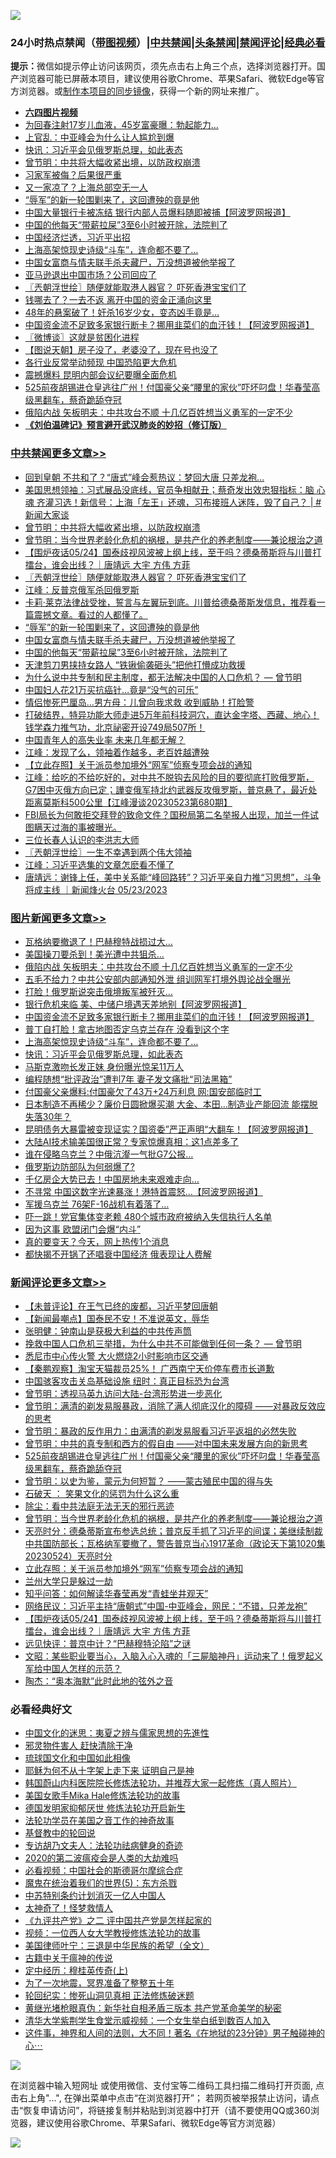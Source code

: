 ![](https://raw.githubusercontent.com/jsvpn/jsproxy/dev/64photo/fqnews-qr.jpg)

<div id="tt">
<h3>24小时热点禁闻（<a href="https://aaa.v2dns.tk/?QAjUl=BgRp5UNKRn&T5Vk=fPVH&Q59Ab=WxGE" target="_blank">带图视频</a>）|<a href="#%E4%B8%AD%E5%85%B1%E7%A6%81%E9%97%BB%E6%9B%B4%E5%A4%9A%E6%96%87%E7%AB%A0">中共禁闻</a>|<a href="#%E5%9B%BE%E7%89%87%E6%96%B0%E9%97%BB%E6%9B%B4%E5%A4%9A%E6%96%87%E7%AB%A0">头条禁闻</a>|<a href="#%E6%96%B0%E9%97%BB%E8%AF%84%E8%AE%BA%E6%9B%B4%E5%A4%9A%E6%96%87%E7%AB%A0">禁闻评论|<a href="#%E5%BF%85%E7%9C%8B%E7%BB%8F%E5%85%B8%E5%A5%BD%E6%96%87">经典必看</a></h3>
<div><b>提示：</b>微信如提示停止访问该网页，须先点击右上角三个点，选择浏览器打开。国产浏览器可能已屏蔽本项目，建议使用谷歌Chrome、苹果Safari、微软Edge等官方浏览器。或<a href="%E5%88%B6%E4%BD%9Cgit%E7%A6%81%E9%97%BB%E9%95%9C%E5%83%8F.md">制作本项目的同步镜像</a>，获得一个新的网址来推广。</div>
<ul>
<li><b><a href="http://d2.v2rss.gq/64.mp4" target="_blank">六四图片视频</a></b></li>
<li><a href="/cnnews/20230525/1888483.md">为回春注射17岁儿血液，45岁富豪曝：勃起能力…</a></li>
<li><a href="/comments/20230524/1888278.md">上官乱：中亚峰会为什么让人尴尬到爆</a></li>
<li><a href="/topimagenews/20230525/1888509.md">快讯：习近平会见俄罗斯总理，如此表态</a></li>
<li><a href="/cbnews/20230525/1888631.md">曾节明：中共将大幅收紧出境，以防政权崩溃</a></li>
<li><a href="/sohnews/20230525/1888444.md">习家军被侮？后果很严重</a></li>
<li><a href="/finance/20230525/1888550.md">又一家凉了？上海总部空无一人</a></li>
<li><a href="/cbnews/20230525/1888473.md">“辱军”的新一轮围剿来了，这回遭殃的竟是他</a></li>
<li><a href="/cnnews/20230525/1888604.md">中国大量银行卡被冻结 银行内部人员爆料随即被捕【阿波罗网报道】</a></li>
<li><a href="/cbnews/20230525/1888471.md">中国的他每天“带薪拉屎”3至6小时被开除，法院判了</a></li>
<li><a href="/finance/20230525/1888552.md">中国经济烂透，习近平出招</a></li>
<li><a href="/topimagenews/20230525/1888548.md">上海高架惊现史诗级“斗车”，连命都不要了…</a></li>
<li><a href="/cbnews/20230525/1888472.md">中国女富商与情夫联手杀夫藏尸，万没想道被他举报了</a></li>
<li><a href="/headline/20230525/1888451.md">亚马逊退出中国市场？公司回应了</a></li>
<li><a href="/cbnews/20230525/1888561.md">〖兲朝浮世绘〗随便就能取港人器官？ 吓死香港宝宝们了</a></li>
<li><a href="/cnnews/20230524/1888285.md">钱哪去了？一去不返 离开中国的资金正涌向这里</a></li>
<li><a href="/cnnews/20230525/1888481.md">48年的悬案破了！奸杀16岁少女，变态凶手竟是…</a></li>
<li><a href="/topimagenews/20230525/1888652.md">中国资金流不足致多家银行断卡？挪用韭菜们的血汗钱！【阿波罗网报道】</a></li>
<li><a href="/ssgc/20230525/1888611.md">〖微博谈〗这就是贫困化进程</a></li>
<li><a href="/baitai/20230525/1888684.md">【图说天朝】房子没了，老婆没了，现在号也没了</a></li>
<li><a href="/baitai/20230525/1888656.md">各行业反常举动频现 中国恐陷更大危机</a></li>
<li><a href="/baitai/20230524/1888344.md">震撼爆料 昆明内部会议纪要曝全面危机</a></li>
<li><a href="/comments/20230525/1888664.md">525前夜胡锡进仓皇逃往广州！付国豪父亲“腰里的家伙”吓坏叼盘！华春莹高级黑翻车，蔡奇跪舔夺冠</a></li>
<li><a href="/topimagenews/20230525/1888704.md">俄陷内战 矢板明夫：中共攻台不顺 十几亿百姓想当义勇军的一定不少</a></li>
<li><b><a href="/comments/20200207/1272816.md" target="_blank">《刘伯温碑记》预言避开武汉肺炎的妙招（修订版）</a></b></li>
</ul>
</div>

<div class="catlist">
<h3><a href="/cbnews/" target="_blank">中共禁闻</a><span><a href="/cbnews/" target="_blank" rel="nofollow">更多文章>></a></span></h3>
<ul>
<li><a href="/cbnews/20230525/1888708.md" target="_blank">回到皇朝 不共和了？“唐式”峰会惹热议：梦回大唐 只差龙袍…</a></li>
<li><a href="/cbnews/20230525/1888650.md" target="_blank">美国思想领袖：习式展品没底线，官员争相献丑；蔡奇发出效忠狠指标：脑 心 魂 齐灌习选！新信号：上海「左王」还魂，习布接班人迷阵，毁了自己？ | #新闻大家谈</a></li>
<li><a href="/cbnews/20230525/1888631.md" target="_blank">曾节明：中共将大幅收紧出境，以防政权崩溃</a></li>
<li><a href="/comments/20230525/1888626.md" target="_blank">曾节明：当今世界老龄化危机的祸根，是共产化的养老制度——兼论根治之道</a></li>
<li><a href="/comments/20230525/1888599.md" target="_blank">【围炉夜话05/24】国泰歧视风波被上纲上线，至于吗？德桑蒂斯将与川普打擂台，谁会出线？｜唐靖远 大宇 方伟 方菲</a></li>
<li><a href="/cbnews/20230525/1888561.md" target="_blank">〖兲朝浮世绘〗随便就能取港人器官？ 吓死香港宝宝们了</a></li>
<li><a href="/cbnews/20230525/1888536.md" target="_blank">江峰：反普京俄军杀回俄罗斯</a></li>
<li><a href="/comments/20230525/1888531.md" target="_blank">卡莉·莱克法律战受挫，誓言与左翼玩到底。川普给德桑蒂斯发信息，推荐看一篇震撼文章。看过的人都懂了。</a></li>
<li><a href="/cbnews/20230525/1888473.md" target="_blank">“辱军”的新一轮围剿来了，这回遭殃的竟是他</a></li>
<li><a href="/cbnews/20230525/1888472.md" target="_blank">中国女富商与情夫联手杀夫藏尸，万没想道被他举报了</a></li>
<li><a href="/cbnews/20230525/1888471.md" target="_blank">中国的他每天“带薪拉屎”3至6小时被开除，法院判了</a></li>
<li><a href="/cbnews/20230524/1888385.md" target="_blank">天津剪刀男挟持女路人 “铁锹偷袭砸头”把他打懵成功救援</a></li>
<li><a href="/comments/20230524/1888305.md" target="_blank">为什么说中共专制和民主制度，都无法解决中国的人口危机？ — 曾节明</a></li>
<li><a href="/cbnews/20230524/1888280.md" target="_blank">中国妇人花21万买抗癌针…竟是“没气的可乐”</a></li>
<li><a href="/cbnews/20230524/1888279.md" target="_blank">情侣惨死巴厘岛…男方母：儿曾向我求救 收到威胁！打脸警</a></li>
<li><a href="/comments/20230524/1888271.md" target="_blank">打破结界，特异功能大师走进5万年前科技洞穴，直达金字塔、西藏、地心！钱学森力推气功，北京祕密开设749局507所！</a></li>
<li><a href="/cbnews/20230524/1888268.md" target="_blank">中国青年人的高失业率 未来几年都无解？</a></li>
<li><a href="/cbnews/20230524/1888244.md" target="_blank">江峰：发现了么，领袖着作越多，老百姓越遭殃</a></li>
<li><a href="/cbnews/20230524/1888232.md" target="_blank">【立此存照】关于派员参加境外“网军”侦察专项会战的通知</a></li>
<li><a href="/cbnews/20230524/1888015.md" target="_blank">江峰：给吃的不给吃好的，对中共不脱钩去风险的目的要彻底打败俄罗斯，G7困中灭俄方向已定；譁变俄军持北约武器反攻俄罗斯，普京悬了，最近处距离莫斯科500公里【江峰漫谈20230523第680期】</a></li>
<li><a href="/comments/20230524/1887968.md" target="_blank">FBI局长为何敢拒交拜登的致命文件？国税局第二名举报人出现，加兰一件试图瞒天过海的事被曝光。</a></li>
<li><a href="/cbnews/20230524/1887214.md" target="_blank">三位长春人认识的李洪志大师</a></li>
<li><a href="/cbnews/20230524/1887882.md" target="_blank">〖兲朝浮世绘〗一生不幸遇到两个伟大领袖</a></li>
<li><a href="/cbnews/20230524/1887870.md" target="_blank">江峰：习近平选集的文章怎麽看不懂了</a></li>
<li><a href="/comments/20230524/1887854.md" target="_blank">唐靖远：谢锋上任，美中关系能“峰回路转”？习近平亲自力推“习思想”，斗争将成主线 ｜新闻烽火台 05/23/2023</a></li>

</ul>
</div>
<div class="catlist">
<h3><a href="/topimagenews/" target="_blank">图片新闻</a><span><a href="/topimagenews/" target="_blank" rel="nofollow">更多文章>></a></span></h3>
<ul>
<li><a href="/topimagenews/20230525/1888730.md" target="_blank">瓦格纳要撤退了！巴赫穆特战损过大…</a></li>
<li><a href="/topimagenews/20230525/1888720.md" target="_blank">美国操刀要杀到！美光遭中共狙杀…</a></li>
<li><a href="/topimagenews/20230525/1888704.md" target="_blank">俄陷内战 矢板明夫：中共攻台不顺 十几亿百姓想当义勇军的一定不少</a></li>
<li><a href="/topimagenews/20230525/1888693.md" target="_blank">五毛不给力？中共公安部内部通知外泄 组训网军打境外舆论战全曝光</a></li>
<li><a href="/topimagenews/20230525/1888686.md" target="_blank">打脸！俄罗斯说突击俄境叛军被歼灭…</a></li>
<li><a href="/topimagenews/20230525/1888659.md" target="_blank">银行危机来临 美、中储户境遇天差地别【阿波罗网报道】</a></li>
<li><a href="/topimagenews/20230525/1888652.md" target="_blank">中国资金流不足致多家银行断卡？挪用韭菜们的血汗钱！【阿波罗网报道】</a></li>
<li><a href="/topimagenews/20230525/1888651.md" target="_blank">普丁自打脸！拿古地图否定乌克兰存在 没看到这个字</a></li>
<li><a href="/topimagenews/20230525/1888548.md" target="_blank">上海高架惊现史诗级“斗车”，连命都不要了…</a></li>
<li><a href="/topimagenews/20230525/1888509.md" target="_blank">快讯：习近平会见俄罗斯总理，如此表态</a></li>
<li><a href="/topimagenews/20230524/1888267.md" target="_blank">马斯克激吻长发正妹 身份曝光惊呆11万人</a></li>
<li><a href="/topimagenews/20230524/1888266.md" target="_blank">编程随想“批评政治”遭判7年 妻子发文痛批“司法黑箱”</a></li>
<li><a href="/topimagenews/20230524/1888265.md" target="_blank">付国豪父亲爆料:付国豪欠了43万+24万利息 网:国安部临时工</a></li>
<li><a href="/topimagenews/20230524/1888264.md" target="_blank">日本制造不再稀少？廉价日圆掀爆买潮 大金、本田…制造业产能回流 能摆脱失落30年？</a></li>
<li><a href="/topimagenews/20230524/1888053.md" target="_blank">昆明债务大暴雷被变现证实？国资委”严正声明“大翻车！【阿波罗网报道】</a></li>
<li><a href="/topimagenews/20230524/1888052.md" target="_blank">大陆AI技术输美国很正常？专家惊爆真相：这1点差多了</a></li>
<li><a href="/topimagenews/20230524/1888028.md" target="_blank">谁在侵略乌克兰？中俄沆瀣一气批G7公报…</a></li>
<li><a href="/topimagenews/20230524/1888018.md" target="_blank">俄罗斯边防部队为何弱爆了?</a></li>
<li><a href="/topimagenews/20230524/1888016.md" target="_blank">千亿房企大势已去！中国房地未来艰难走向…</a></li>
<li><a href="/topimagenews/20230524/1887980.md" target="_blank">不寻常 中国这数字光速暴涨！港特首震怒…【阿波罗网报道】</a></li>
<li><a href="/topimagenews/20230524/1887974.md" target="_blank">军援乌克兰 76架F-16战机有着落了…</a></li>
<li><a href="/topimagenews/20230524/1887967.md" target="_blank">吓一跳！党官集体变老赖 480个城市政府被纳入失信执行人名单</a></li>
<li><a href="/topimagenews/20230524/1887966.md" target="_blank">因为这事 欧盟闭门会爆“内斗”</a></li>
<li><a href="/topimagenews/20230524/1887929.md" target="_blank">真的要变天？今天，网上热传1个消息</a></li>
<li><a href="/topimagenews/20230524/1887840.md" target="_blank">都快揭不开锅了还唱衰中国经济 俄表现让人费解</a></li>

</ul>
</div>
<div class="catlist">
<h3><a href="/comments/" target="_blank">新闻评论</a><span><a href="/comments/" target="_blank" rel="nofollow">更多文章>></a></span></h3>
<ul>
<li><a href="/comments/20230525/1888775.md" target="_blank">【未普评论】在王气已终的废都，习近平梦回唐朝</a></li>
<li><a href="/comments/20230525/1888771.md" target="_blank">【新闻最嘲点】国泰民不安！不准说英文，辱华</a></li>
<li><a href="/comments/20230525/1888768.md" target="_blank">张明健：钟南山是获极大利益的中共传声筒</a></li>
<li><a href="/comments/20230525/1888751.md" target="_blank">挽救中国人口危机三举措，为什么中共不可能做到任何一条？ — 曾节明</a></li>
<li><a href="/comments/20230525/1888758.md" target="_blank">悉尼市中心传火警 大火燃烧2小时影响市区交通</a></li>
<li><a href="/comments/20230525/1888757.md" target="_blank">【秦鹏观察】淘宝天猫裁员25%！ 广西南宁天价停车费市长道歉</a></li>
<li><a href="/comments/20230525/1888756.md" target="_blank">中国骇客攻击关岛基础设施 纽时：真正目标恐为台湾</a></li>
<li><a href="/comments/20230525/1888687.md" target="_blank">曾节明：透视马英九访问大陆-台湾形势进一步恶化</a></li>
<li><a href="/comments/20230525/1888677.md" target="_blank">曾节明：满清的剃发易服暴政，消除了满人彻底汉化的障碍 ——对暴政反效应的思考</a></li>
<li><a href="/comments/20230525/1888674.md" target="_blank">曾节明：暴政的反作用力：由满清的剃发易服看习近平返祖的必然失败</a></li>
<li><a href="/comments/20230525/1888654.md" target="_blank">曾节明：中共的真专制和西方的假自由 ——对中国未来发展方向的新思考</a></li>
<li><a href="/comments/20230525/1888664.md" target="_blank">525前夜胡锡进仓皇逃往广州！付国豪父亲“腰里的家伙”吓坏叼盘！华春莹高级黑翻车，蔡奇跪舔夺冠</a></li>
<li><a href="/comments/20230525/1888643.md" target="_blank">曾节明：以史为鉴，蒙元为何短暂？ ——蒙古殖民中国的得与失</a></li>
<li><a href="/comments/20230525/1888641.md" target="_blank">石破天 ： 笑果文化的惩罚为什么这么重</a></li>
<li><a href="/comments/20230525/1888640.md" target="_blank">除尘：看中共法庭无法无天的邪行恶迹</a></li>
<li><a href="/comments/20230525/1888626.md" target="_blank">曾节明：当今世界老龄化危机的祸根，是共产化的养老制度——兼论根治之道</a></li>
<li><a href="/comments/20230525/1888613.md" target="_blank">天亮时分：德桑蒂斯宣布参选总统；普京反手抓了习近平的间谍；美继续制裁中共国防部长；瓦格纳军要撤了，警告普京当心1917革命（政论天下第1020集 20230524）天亮时分</a></li>
<li><a href="/comments/20230525/1888603.md" target="_blank">立此存照：关于派员参加境外“网军”侦察专项会战的通知</a></li>
<li><a href="/comments/20230525/1888602.md" target="_blank">兰州大学只是躲过一劫</a></li>
<li><a href="/comments/20230525/1888601.md" target="_blank">知乎问答：如何解读华春莹再发“青蛙坐井观天”</a></li>
<li><a href="/comments/20230525/1888600.md" target="_blank">网络民议：习近平主持“唐朝式”中国-中亚峰会，网民：“不错，只差龙袍”</a></li>
<li><a href="/comments/20230525/1888599.md" target="_blank">【围炉夜话05/24】国泰歧视风波被上纲上线，至于吗？德桑蒂斯将与川普打擂台，谁会出线？｜唐靖远 大宇 方伟 方菲</a></li>
<li><a href="/comments/20230525/1888574.md" target="_blank">远见快评：普京中计？“巴赫穆特沦陷”之谜</a></li>
<li><a href="/comments/20230525/1888569.md" target="_blank">文昭：某些职业要当心，入脑入心入魂的「三屍脑神丹」运动来了！俄罗起义军给中国人怎样的示范？</a></li>
<li><a href="/comments/20230525/1888556.md" target="_blank">陶杰：“奥本海默”此时此地的弦外之音</a></li>

</ul>
</div>

<div class="catlist">
<h3>必看经典好文</h3>
<ul>
<li><a href="/comments/20220819/1773621.md" target="_blank">中国文化的迷思：夷夏之辨与儒家思想的先進性</a></li>
<li><a href="/cbnews/20220508/1730049.md" target="_blank">邪灵物件害人 赶快清除干净</a></li>
<li><a href="/bannedvideo/20220411/1717515.md" target="_blank">琉球国文化和中国如此相像</a></li>
<li><a href="/ccpdope/20190803/1168965.md" target="_blank">耶稣为何不从十字架上走下来 证明自己是神</a></li>
<li><a href="/comments/20211216/1666206.md" target="_blank">韩国蔚山内科医院院长修炼法轮功，并推荐大家一起修炼（真人照片）</a></li>
<li><a href="/comments/20200114/1258532.md" target="_blank">美国女歌手Mika Hale修炼法轮功的故事</a></li>
<li><a href="/comments/20200722/1364497.md" target="_blank">德国发明家抑郁厌世 修炼法轮功开启新生</a></li>
<li><a href="/comments/20200511/1326751.md" target="_blank">法轮功学员在美国之音工作的神奇故事</a></li>
<li><a href="/comments/20220503/1727726.md" target="_blank">基督教中的轮回说</a></li>
<li><a href="/comments/20221226/1827998.md" target="_blank">专访胡乃文夫人：法轮功祛病健身的奇迹</a></li>
<li><a href="/comments/20200712/1359432.md" target="_blank">2020的第二波瘟疫会是人类的大劫难吗</a></li>
<li><a href="/comments/20200806/1375443.md" target="_blank">必看视频：中国社会的斯德哥尔摩综合症</a></li>
<li><a href="/topimagenews/20180524/946967.md" target="_blank">魔鬼在统治着我们的世界(5)：东方杀戮</a></li>
<li><a href="/comments/20220920/1786910.md" target="_blank">中苏特别条约计划消灭一亿人中国人</a></li>
<li><a href="/ccpdope/20200907/1392129.md" target="_blank">太神奇了！怪梦救情人</a></li>
<li><a href="/bookonline/20131116/201055.md" target="_blank">《九评共产党》之二 评中国共产党是怎样起家的</a></li>
<li><a href="/comments/20220529/1739017.md" target="_blank">视频：一位西人女大学教授修炼法轮功的故事</a></li>
<li><a href="/comments/20220928/1790417.md" target="_blank">美国律师叶宁：三退是中华民族的希望（全文）</a></li>
<li><a href="/ccpdope/20200531/1337409.md" target="_blank">古籍中关于瘟神的传说</a></li>
<li><a href="/tculture/xiulian/20151104/467495.md" target="_blank">定中经历：穆桂英传奇(上)</a></li>
<li><a href="/cbnews/20200309/948043.md" target="_blank">为了一次地震，冥界准备了整整五十年</a></li>
<li><a href="/tculture/xiulian/20180114/885650.md" target="_blank">轮回纪实：惨死山洞见真相 正法修炼破迷题</a></li>
<li><a href="/lifebaike/20180921/1001174.md" target="_blank">黄继光堵枪眼真伪：新华社自相矛盾三版本 共产党革命美学的秘密</a></li>
<li><a href="/comments/20221213/1822868.md" target="_blank">清华大学紫荆学生食堂示威视频：一个女生举白纸到数百人加入</a></li>
<li><a href="/comments/20220722/1761738.md" target="_blank">这件事，神界和人间的法则，大不同！著名《在地狱的23分钟》男子触碰神的心⋯</a></li>

</ul>
</div>

![](https://raw.githubusercontent.com/jsvpn/jsproxy/dev/64photo/fqnews-qr.jpg)

在浏览器中输入短网址 或使用微信、支付宝等二维码工具扫描二维码打开页面, 点击右上角"...", 在弹出菜单中点击“在浏览器打开”； 若网页被举报禁止访问，请点击“恢复申请访问”，将链接复制并粘贴到浏览器中打开（请不要使用QQ或360浏览器，建议使用谷歌Chrome、苹果Safari、微软Edge等官方浏览器）

![](https://raw.githubusercontent.com/jsvpn/jsproxy/dev/64photo/wx.jpg)